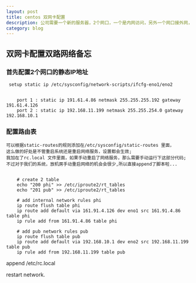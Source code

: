 ```yaml
---
layout: post
title: centos 双网卡配置
description: 公司需要一个新的服务器，2个网口，一个是内网访问，另外一个网口接外网，目的是让服务器本身上网下载资源，setup工具等;
category: blog
---
```


## 双网卡配置双路网络备忘

###  首先配置2个网口的静态IP地址
     setup static ip /etc/sysconfig/network-scripts/ifcfg-eno1/eno2

```

    port 1 : static ip 191.61.4.86 netmask 255.255.255.192 gateway 191.61.4.126
    port 2 : static ip 192.168.11.199 netmask 255.255.254.0 gateway 192.168.10.1

```

### 配置路由表
    可以根据static-routes的规则添加在/etc/sysconfig/static-routes 里面，
    这么做的好处是不管重启系统还是重启网络服务，设置都会生效;
    我加在了rc.local 文件里面，如果手动重启了网络服务，那么需要手动运行下这部分代码;
    不过对于我们的系统，放机房手动重启网络的机会会很少,所以直接append了脚本啦...

```
    
    # create 2 table
    echo "200 phi" >> /etc/iproute2/rt_tables
    echo "201 pub" >> /etc/iproute2/rt_tables

    # add internal network rules phi
    ip route flush table phi
    ip route add default via 161.91.4.126 dev eno1 src 161.91.4.86 table phi
    ip rule add from 161.91.4.86 table phi

    # add pub network rules pub
    ip route flush table pub
    ip route add default via 192.168.10.1 dev eno2 src 192.168.11.199 table pub
    ip rule add from 192.168.11.199 table pub

```

append /etc/rc.local

restart network.

[poornigga]:    http://poornigga.github.io "poornigga"
